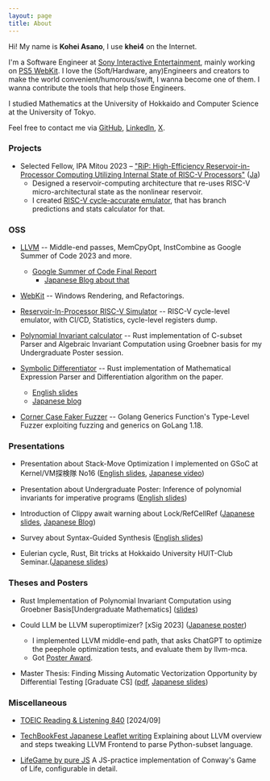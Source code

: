 ```yaml
---
layout: page
title: About
---
```



Hi! My name is **Kohei Asano**, I use **khei4** on the Internet.

I'm a Software Engineer at [Sony Interactive Entertainment](https://sonyinteractive.com/en/), mainly working on [PS5 WebKit](https://www.playstation.com/en-us/oss/ps5/webkit/). I love the (Soft/Hardware, any)Engineers and creators to make the world convenient/humorous/swift, I wanna become one of them. I wanna contribute the tools that help those Engineers.

I studied Mathematics at the University of Hokkaido and Computer Science at the University of Tokyo.

Feel free to contact me via [GitHub](https://github.com/khei4), [LinkedIn](https://www.linkedin.com/in/kohei-asano-8082881b2/), [X](https://x.com/khei4444).

### Projects

- Selected Fellow, IPA Mitou 2023 – ["RiP: High-Efficiency Reservoir-in-Processor Computing Utilizing Internal State of RISC-V Processors"](https://www.ipa.go.jp/en/it-talents/mitou/target-reservoir-computing-2023.html) ([Ja](https://www.ipa.go.jp/jinzai/mitou/target/2023_reservoir/gaiyou_tg-1.html))
  - Designed a reservoir-computing architecture that re-uses RISC-V micro-architectural state as the nonlinear reservoir.
  - I created [RISC-V cycle-accurate emulator](https://github.com/Reservoir-In-Processor/rip-sim), that has branch predictions and stats calculator for that.

### OSS

- [LLVM](https://github.com/llvm/llvm-project/commits/main/?author=khei4) -- Middle-end passes, MemCpyOpt, InstCombine as Google Summer of Code 2023 and more.
  - [Google Summer of Code Final Report](https://www.khei4.com/gsoc2023/)
    - [Japanese Blog about that](https://crowpenguin.hatenablog.com/entry/2023/12/18/022055)

- [WebKit](https://github.com/WebKit/WebKit) -- Windows Rendering, and Refactorings.

- [Reservoir-In-Processor RISC-V Simulator](https://github.com/Reservoir-In-Processor/rip-sim) -- RISC-V cycle-level emulator, with CI/CD, Statistics, cycle-level registers dump.

- [Polynomial Invariant calculator](https://github.com/khei4/poly_inv) -- Rust implementation of C-subset Parser and Algebraic Invariant Computation using Groebner basis for my Undergraduate Poster session.

- [Symbolic Differentiator](https://github.com/khei4/sym_diff) -- Rust implementation of Mathematical Expression Parser and Differentiation algorithm on the paper.
  - [English slides](pdf/Sym_diff_english.pdf)
  - [Japanese blog](https://qiita.com/KoheiAsano/items/943c66e226ec8f44d106)

- [Corner Case Faker Fuzzer](https://github.com/khei4/ccffer) -- Golang Generics Function's Type-Level Fuzzer exploiting fuzzing and generics on GoLang 1.18.

### Presentations

- Presentation about Stack-Move Optimization I implemented on GSoC at Kernel/VM探検隊 No16 ([English slides](pdf/rust_move_optimization.pdf), [Japanese video](https://www.youtube.com/live/1OQDfsq6uTE?feature=shared&t=6538))

- Presentation about Undergraduate Poster: Inference of polynomial invariants for imperative programs ([English slides](pdf/bachelor_poly_inv.pdf))

- Introduction of Clippy await warning about Lock/RefCellRef ([Japanese slides](https://drive.google.com/file/d/1HeiQAV4bf1CPV6ceNoI55MgcwGamfmnW/view), [Japanese Blog](https://www.estie.jp/blog/entry/2022/08/01/160827))

- Survey about Syntax-Guided Synthesis ([English slides](https://drive.google.com/file/d/1Cd6t8GlnZU5p7USnUyfaD2w-x9hmYgqD/view?usp=sharing))

- Eulerian cycle, Rust, Bit tricks at Hokkaido University HUIT-Club Seminar.([Japanese slides](pdf/euler_rust_bit.pdf))

### Theses and Posters

- Rust Implementation of Polynomial Invariant Computation using Groebner Basis[Undergraduate Mathematics]
   ([slides](pdf/bachelor_poly_inv.pdf))

- Could LLM be LLVM superoptimizer? [xSig 2023]
   ([Japanese poster](pdf/xSIGasano.pdf))
  - I implemented LLVM middle-end path, that asks ChatGPT to optimize the peephole optimization tests, and evaluate them by llvm-mca.
  - Got [Poster Award](https://xsig.ipsj.or.jp/2023/).

- Master Thesis: Finding Missing Automatic Vectorization Opportunity by Differential Testing [Graduate CS]
   ([pdf](pdf/master_thesis.pdf), [Japanese slides](pdf/kohei-asano_takamaeda-lab_2024_master.pdf))

### Miscellaneous

- [TOEIC Reading & Listening 840](pdf/kohei-asano_takamaeda-lab_2024_master.pdf) [2024/09]

- [TechBookFest Japanese Leaflet writing](https://techbookfest.org/event/tbf06/circle/61900008)
   Explaining about LLVM overview and steps tweaking LLVM Frontend to parse Python-subset language.

- [LifeGame by pure JS](https://hei-7b848.firebaseapp.com/bokulife/index.html) A JS-practice implementation of Conway's Game of Life, configurable in detail.
